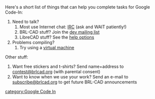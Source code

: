 Here's a short list of things that can help you complete tasks for
Google Code-In:

1.  Need to talk?
    1.  Most use Internet chat: [IRC](IRC.md) (ask and WAIT
        patiently!)
    2.  BRL-CAD stuff? Join the [dev mailing
        list](https://lists.sourceforge.net/lists/listinfo/brlcad-devel)
    3.  LibreCAD stuff? See the [help
        options](http://librecad.org/cms/home/get-help.html)
2.  Problems compiling?
    1.  Try using a [virtual
        machine](https://sourceforge.net/projects/brlcad/files/BRL-CAD%20for%20Virtual%20Machines/)

Other stuff:

1.  Want free stickers and t-shirts? Send name+address to
    contest@brlcad.org (with parental consent)
2.  Want to know when we use your work? Send an e-mail to
    subscribe@brlcad.org to get future BRL-CAD announcements

[category:Google Code In](category:Google_Code_In.md)
